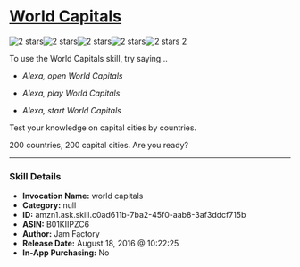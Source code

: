 # [World Capitals](http://alexa.amazon.com/#skills/amzn1.ask.skill.c0ad611b-7ba2-45f0-aab8-3af3ddcf715b)
![2 stars](../../images/ic_star_black_18dp_1x.png)![2 stars](../../images/ic_star_black_18dp_1x.png)![2 stars](../../images/ic_star_border_black_18dp_1x.png)![2 stars](../../images/ic_star_border_black_18dp_1x.png)![2 stars](../../images/ic_star_border_black_18dp_1x.png) 2

To use the World Capitals skill, try saying...

* *Alexa, open World Capitals*

* *Alexa, play World Capitals*

* *Alexa, start World Capitals*

Test your knowledge on capital cities by countries.

200 countries, 200 capital cities. Are you ready?

***

### Skill Details

* **Invocation Name:** world capitals
* **Category:** null
* **ID:** amzn1.ask.skill.c0ad611b-7ba2-45f0-aab8-3af3ddcf715b
* **ASIN:** B01KIIPZC6
* **Author:** Jam Factory
* **Release Date:** August 18, 2016 @ 10:22:25
* **In-App Purchasing:** No
